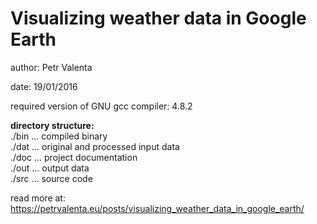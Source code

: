 # Visualizing weather data in Google Earth

author: Petr Valenta

date: 19/01/2016

required version of GNU gcc compiler: 4.8.2

**directory structure:**  
./bin ... compiled binary  
./dat ... original and processed input data  
./doc ... project documentation  
./out ... output data  
./src ... source code  

read more at: https://petrvalenta.eu/posts/visualizing_weather_data_in_google_earth/
